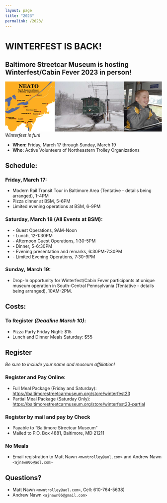 ```yaml
---
layout: page
title: "2023"
permalink: /2023/
---
```


# WINTERFEST IS BACK!

## Baltimore Streetcar Museum is hosting Winterfest/Cabin Fever 2023 in person!

![Winterfest 2023 Logo](/assets/images/past/2023.png)
_Winterfest is fun!_

* **When:** Friday, March 17 through Sunday, March 19
* **Who:** Active Volunteers of Northeastern Trolley Organizations


## Schedule:

### Friday, March 17:

- Modern Rail Transit Tour in Baltimore Area (Tentative - details being arranged), 1-4PM
- Pizza dinner at BSM, 5-6PM
- Limited evening operations at BSM, 6-9PM

### Saturday, March 18 (All Events at BSM):

- \-  Guest Operations, 9AM-Noon
- \-  Lunch, 12-1:30PM
- \-  Afternoon Guest Operations, 1:30-5PM
- \-  Dinner, 5-6:30PM
- \-  Evening presentation and remarks, 6:30PM-7:30PM
- \-  Limited Evening Operations, 7:30-9PM

### Sunday, March 19:
- Drop-In opportunity for Winterfest/Cabin Fever participants at unique museum operation in South-Central Pennsylvania (Tentative - details being arranged), 10AM-2PM.


## Costs:

### To Register _(Deadline March 10)_:

- Pizza Party Friday Night: $15
- Lunch and Dinner Meals Saturday: $55


## Register

_Be sure to include your name and museum affiliation!_

### Register and Pay Online:

- Full Meal Package (Friday and Saturday): https://baltimorestreetcarmuseum.org/store/winterfest23
- Partial Meal Package (Saturday Only): https://baltimorestreetcarmuseum.org/store/winterfest23-partial

### Register by mail and pay by Check

- Payable to “Baltimore Streetcar Museum”
- Mailed to P.O. Box 4881, Baltimore, MD 21211

### No Meals

* Email registration to Matt Nawn `<mwntrolley@aol.com>` and Andrew Nawn `<ajnawn06@aol.com>`



## Questions?
* Matt Nawn `<mwntrolley@aol.com>`, Cell: 610-764-5638)
* Andrew Nawn `<ajnawn06@gmail.com>`


